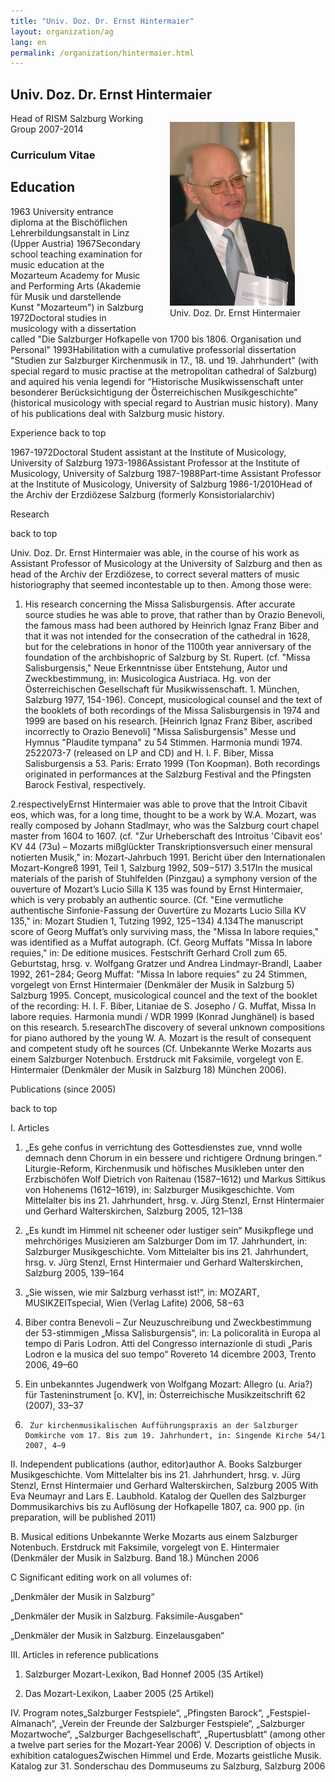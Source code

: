 ```yaml
---
title: "Univ. Doz. Dr. Ernst Hintermaier"
layout: organization/ag
lang: en
permalink: /organization/hintermaier.html
---
```


## Univ. Doz. Dr. Ernst Hintermaier

<div style="float: right;">
   <figure class="figure">
      <div class="float-left">
         <img src="/images/csm_Hintermaier_2ced2dac0f.jpg">
      </div>
      <figcaption class="figcaption">
    Univ. Doz. Dr. Ernst Hintermaier      
      </figcaption>
   </figure>
</div>



Head of RISM Salzburg Working Group 2007-2014

### Curriculum Vitae

## Education

1963  University entrance diploma at the Bischöflichen Lehrerbildungsanstalt in Linz (Upper Austria)
1967Secondary school teaching examination for music education at the Mozarteum Academy for Music and Performing Arts (Akademie für Musik und darstellende Kunst "Mozarteum") in Salzburg
1972Doctoral studies in musicology with a dissertation called "Die Salzburger Hofkapelle von 1700 bis 1806. Organisation und Personal"
1993Habilitation with a cumulative professorial dissertation "Studien zur Salzburger Kirchenmusik in 17., 18. und 19. Jahrhundert" (with special regard to music practise at the metropolitan cathedral of Salzburg) and aquired his venia legendi for “Historische Musikwissenschaft unter besonderer Berücksichtigung der Österreichischen Musikgeschichte” (historical musicology with special regard to Austrian music history). Many of his publications deal with Salzburg music history.
 

Experience
back to top

1967-1972Doctoral   Student assistant at the Institute of Musicology, University of Salzburg
1973-1986Assistant Professor at the Institute of Musicology, University of Salzburg
1987-1988Part-time Assistant Professor at the Institute of Musicology, University of Salzburg
1986-1/2010Head of the Archiv der Erzdiözese Salzburg (formerly Konsistorialarchiv)


Research


back to top

Univ. Doz. Dr. Ernst Hintermaier was able, in the course of his work as Assistant Professor of Musicology at the University of Salzburg and then as head of the Archiv der Erzdiözese, to correct several matters of music historiography that seemed incontestable up to then. Among those were:
1.  His research concerning the Missa Salisburgensis. After accurate source studies he was able to prove, that rather than by Orazio Benevoli, the famous mass had been authored by Heinrich Ignaz Franz Biber and that it was not intended for the consecration of the cathedral in 1628, but for the celebrations in honor of the 1100th year anniversary of the foundation of the archbishopric of Salzburg by St. Rupert. (cf. "Missa Salisburgensis," Neue Erkenntnisse über Entstehung, Autor und Zweckbestimmung, in: Musicologica Austriaca. Hg. von der Österreichischen Gesellschaft für Musikwissenschaft. 1. München, Salzburg 1977, 154-196). Concept, musicological counsel and the text of the booklets of both recordings of the Missa Salisburgensis in 1974 and 1999 are based on his research.
[Heinrich Ignaz Franz Biber, ascribed incorrectly to Orazio Benevoli] "Missa Salisburgensis" Messe und Hymnus "Plaudite tympana" zu 54 Stimmen. Harmonia mundi 1974. 2522073-7 (released on LP and CD) and H. I. F. Biber, Missa Salisburgensis a 53. Paris: Errato 1999 (Ton Koopman). Both recordings originated in performances at the Salzburg Festival and the Pfingsten Barock Festival, respectively.

2.respectivelyErnst Hintermaier was able to prove that the Introit Cibavit eos, which was, for a long time, thought to be a work by W.A. Mozart, was really composed by Johann Stadlmayr, who was the Salzburg court chapel master from 1604 to 1607. (cf. "Zur Urheberschaft des Introitus 'Cibavit eos' KV 44 (73u) – Mozarts mißglückter Transkriptionsversuch einer mensural notierten Musik," in: Mozart-Jahrbuch 1991. Bericht über den Internationalen Mozart-Kongreß 1991, Teil 1, Salzburg 1992, 509−517)
3.517In the musical materials of the parish of Stuhlfelden (Pinzgau) a symphony version of the ouverture of Mozart’s Lucio Silla K 135 was found by Ernst Hintermaier, which is very probably an authentic source. (Cf. "Eine vermutliche authentische Sinfonie-Fassung der Ouvertüre zu Mozarts Lucio Silla KV 135," in: Mozart Studien 1, Tutzing 1992, 125−134)
4.134The manuscript score of Georg Muffat’s only surviving mass, the "Missa In labore requies," was identified as a Muffat autograph. (Cf. Georg Muffats "Missa In labore requies," in: De editione musices. Festschrift Gerhard Croll zum 65. Geburtstag, hrsg. v. Wolfgang Gratzer und Andrea Lindmayr-Brandl, Laaber 1992, 261−284; Georg Muffat: "Missa In labore requies" zu 24 Stimmen, vorgelegt von Ernst Hintermaier (Denkmäler der Musik in Salzburg 5) Salzburg 1995. Concept, musicological councel and the text of the booklet of the recording: H. I. F. Biber, Litaniae de S. Josepho / G. Muffat, Missa In labore requies. Harmonia mundi / WDR 1999 (Konrad Junghänel) is based on this research.
5.researchThe discovery of several unknown compositions for piano authored by the young W. A. Mozart is the result of consequent and competent study oft he sources (Cf. Unbekannte Werke Mozarts aus einem Salzburger Notenbuch. Erstdruck mit Faksimile, vorgelegt von E. Hintermaier (Denkmäler der Musik in Salzburg 18) München 2006).
 

Publications (since 2005)


back to top

I. Articles     
1)    „Es gehe confus in verrichtung des Gottesdienstes zue, vnnd wolle demnach denn Chorum in ein bessere und richtigere Ordnung bringen.“ Liturgie-Reform, Kirchenmusik und höfisches Musikleben unter den Erzbischöfen Wolf Dietrich von Raitenau (1587–1612) und Markus Sittikus von Hohenems (1612–1619), in: Salzburger Musikgeschichte. Vom Mittelalter bis ins 21. Jahrhundert, hrsg. v. Jürg Stenzl, Ernst Hintermaier und Gerhard Walterskirchen, Salzburg 2005, 121–138

2)    „Es kundt im Himmel nit scheener oder lustiger sein“ Musikpflege und mehrchöriges Musizieren am Salzburger Dom im 17. Jahrhundert, in: Salzburger Musikgeschichte. Vom Mittelalter bis ins 21. Jahrhundert, hrsg. v. Jürg Stenzl, Ernst Hintermaier und Gerhard Walterskirchen, Salzburg 2005, 139–164

3) „Sie wissen, wie mir Salzburg verhasst ist!“, in: MOZART, MUSIKZEITspecial, Wien (Verlag Lafite) 2006, 58−63
4) Biber contra Benevoli – Zur Neuzuschreibung und Zweckbestimmung der 53-stimmigen „Missa Salisburgensis“, in: La policoralità in Europa al tempo di Paris Lodron. Atti del Congresso internazionle di studi „Paris Lodron e la musica del suo tempo“ Rovereto 14 dicembre 2003, Trento 2006, 49–60
5) Ein unbekanntes Jugendwerk von Wolfgang Mozart: Allegro (u. Aria?) für Tasteninstrument [o. KV], in: Österreichische Musikzeitschrift 62 (2007), 33–37
6)      Zur kirchenmusikalischen Aufführungspraxis an der Salzburger Domkirche vom 17. Bis zum 19. Jahrhundert, in: Singende Kirche 54/1 2007, 4–9

II. Independent publications (author, editor)author
A. Books
Salzburger Musikgeschichte. Vom Mittelalter bis ins 21. Jahrhundert, hrsg. v. Jürg Stenzl, Ernst Hintermaier und Gerhard Walterskirchen, Salzburg 2005
With Eva Neumayr and Lars E. Laubhold. Katalog der Quellen des Salzburger Dommusikarchivs bis zu Auflösung der Hofkapelle 1807, ca. 900 pp. (in preparation, will be published 2011)

B. Musical editions
Unbekannte Werke Mozarts aus einem Salzburger Notenbuch. Erstdruck mit Faksimile, vorgelegt von E. Hintermaier (Denkmäler der Musik in Salzburg. Band 18.) München 2006

C Significant editing work on all volumes of:



„Denkmäler der Musik in Salzburg“

„Denkmäler der Musik in Salzburg. Faksimile-Ausgaben“

„Denkmäler der Musik in Salzburg. Einzelausgaben“

III. Articles in reference publications
1)    Salzburger Mozart-Lexikon, Bad Honnef 2005 (35 Artikel)

2)    Das Mozart-Lexikon, Laaber 2005 (25 Artikel)

IV. Program notes„Salzburger Festspiele“, „Pfingsten Barock“, „Festspiel-Almanach“, „Verein der Freunde der Salzburger Festspiele“, „Salzburger Mozartwoche“, „Salzburger Bachgesellschaft“, „Rupertusblatt“ (among other a twelve part series for the Mozart-Year 2006)
V. Description of objects in exhibition cataloguesZwischen Himmel und Erde. Mozarts geistliche Musik. Katalog zur 31. Sonderschau des Dommuseums zu Salzburg, Salzburg 2006
 
